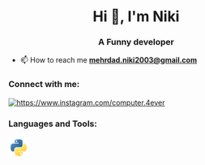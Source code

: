 <h1 align="center">Hi 👋, I'm Niki</h1>
<h3 align="center">A Funny developer</h3>

- 📫 How to reach me **mehrdad.niki2003@gmail.com**

<h3 align="left">Connect with me:</h3>
<p align="left">
<a href="https://instagram.com/https://www.instagram.com/computer.4ever" target="blank"><img align="center" src="https://raw.githubusercontent.com/rahuldkjain/github-profile-readme-generator/master/src/images/icons/Social/instagram.svg" alt="https://www.instagram.com/computer.4ever" height="30" width="40" /></a>
</p>

<h3 align="left">Languages and Tools:</h3>
<p align="left"> <a href="https://www.python.org" target="_blank" rel="noreferrer"> <img src="https://raw.githubusercontent.com/devicons/devicon/master/icons/python/python-original.svg" alt="python" width="40" height="40"/> </a> </p>

